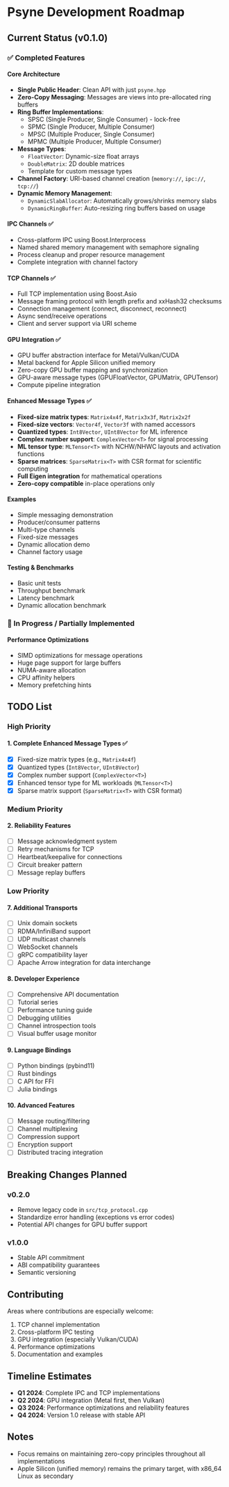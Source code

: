 # Psyne Development Roadmap

## Current Status (v0.1.0)

### ✅ Completed Features

#### Core Architecture
- **Single Public Header**: Clean API with just `psyne.hpp`
- **Zero-Copy Messaging**: Messages are views into pre-allocated ring buffers
- **Ring Buffer Implementations**: 
  - SPSC (Single Producer, Single Consumer) - lock-free
  - SPMC (Single Producer, Multiple Consumer) 
  - MPSC (Multiple Producer, Single Consumer)
  - MPMC (Multiple Producer, Multiple Consumer)
- **Message Types**:
  - `FloatVector`: Dynamic-size float arrays
  - `DoubleMatrix`: 2D double matrices
  - Template for custom message types
- **Channel Factory**: URI-based channel creation (`memory://`, `ipc://`, `tcp://`)
- **Dynamic Memory Management**:
  - `DynamicSlabAllocator`: Automatically grows/shrinks memory slabs
  - `DynamicRingBuffer`: Auto-resizing ring buffers based on usage

#### IPC Channels ✅ 
- Cross-platform IPC using Boost.Interprocess
- Named shared memory management with semaphore signaling
- Process cleanup and proper resource management
- Complete integration with channel factory

#### TCP Channels ✅
- Full TCP implementation using Boost.Asio
- Message framing protocol with length prefix and xxHash32 checksums
- Connection management (connect, disconnect, reconnect)
- Async send/receive operations
- Client and server support via URI scheme

#### GPU Integration ✅
- GPU buffer abstraction interface for Metal/Vulkan/CUDA
- Metal backend for Apple Silicon unified memory
- Zero-copy GPU buffer mapping and synchronization
- GPU-aware message types (GPUFloatVector, GPUMatrix, GPUTensor)
- Compute pipeline integration

#### Enhanced Message Types ✅
- **Fixed-size matrix types**: `Matrix4x4f`, `Matrix3x3f`, `Matrix2x2f`
- **Fixed-size vectors**: `Vector4f`, `Vector3f` with named accessors
- **Quantized types**: `Int8Vector`, `UInt8Vector` for ML inference
- **Complex number support**: `ComplexVector<T>` for signal processing
- **ML tensor type**: `MLTensor<T>` with NCHW/NHWC layouts and activation functions
- **Sparse matrices**: `SparseMatrix<T>` with CSR format for scientific computing
- **Full Eigen integration** for mathematical operations
- **Zero-copy compatible** in-place operations only

#### Examples
- Simple messaging demonstration
- Producer/consumer patterns
- Multi-type channels
- Fixed-size messages
- Dynamic allocation demo
- Channel factory usage

#### Testing & Benchmarks
- Basic unit tests
- Throughput benchmark
- Latency benchmark  
- Dynamic allocation benchmark

### 🚧 In Progress / Partially Implemented

#### Performance Optimizations
- SIMD optimizations for message operations
- Huge page support for large buffers
- NUMA-aware allocation
- CPU affinity helpers
- Memory prefetching hints

## TODO List

### High Priority

#### 1. Complete Enhanced Message Types ✅
- [x] Fixed-size matrix types (e.g., `Matrix4x4f`)
- [x] Quantized types (`Int8Vector`, `UInt8Vector`)  
- [x] Complex number support (`ComplexVector<T>`)
- [x] Enhanced tensor type for ML workloads (`MLTensor<T>`)
- [x] Sparse matrix support (`SparseMatrix<T>` with CSR format)

### Medium Priority

#### 2. Reliability Features
- [ ] Message acknowledgment system
- [ ] Retry mechanisms for TCP
- [ ] Heartbeat/keepalive for connections
- [ ] Circuit breaker pattern
- [ ] Message replay buffers

### Low Priority

#### 7. Additional Transports
- [ ] Unix domain sockets
- [ ] RDMA/InfiniBand support
- [ ] UDP multicast channels
- [ ] WebSocket channels
- [ ] gRPC compatibility layer
- [ ] Apache Arrow integration for data interchange

#### 8. Developer Experience
- [ ] Comprehensive API documentation
- [ ] Tutorial series
- [ ] Performance tuning guide
- [ ] Debugging utilities
- [ ] Channel introspection tools
- [ ] Visual buffer usage monitor

#### 9. Language Bindings
- [ ] Python bindings (pybind11)
- [ ] Rust bindings
- [ ] C API for FFI
- [ ] Julia bindings

#### 10. Advanced Features
- [ ] Message routing/filtering
- [ ] Channel multiplexing
- [ ] Compression support
- [ ] Encryption support
- [ ] Distributed tracing integration

## Breaking Changes Planned

### v0.2.0
- Remove legacy code in `src/tcp_protocol.cpp`
- Standardize error handling (exceptions vs error codes)
- Potential API changes for GPU buffer support

### v1.0.0
- Stable API commitment
- ABI compatibility guarantees
- Semantic versioning

## Contributing

Areas where contributions are especially welcome:
1. TCP channel implementation
2. Cross-platform IPC testing
3. GPU integration (especially Vulkan/CUDA)
4. Performance optimizations
5. Documentation and examples

## Timeline Estimates

- **Q1 2024**: Complete IPC and TCP implementations
- **Q2 2024**: GPU integration (Metal first, then Vulkan)
- **Q3 2024**: Performance optimizations and reliability features
- **Q4 2024**: Version 1.0 release with stable API

## Notes

- Focus remains on maintaining zero-copy principles throughout all implementations
- Apple Silicon (unified memory) remains the primary target, with x86_64 Linux as secondary
